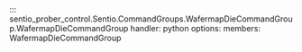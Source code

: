 ::: sentio_prober_control.Sentio.CommandGroups.WafermapDieCommandGroup.WafermapDieCommandGroup
handler: python
	options:
		members:
			WafermapDieCommandGroup
